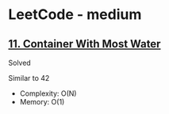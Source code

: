 # LeetCode - medium

## [11. Container With Most Water](https://leetcode.com/problems/container-with-most-water)

Solved

Similar to 42

* Complexity: O(N)
* Memory: O(1)
